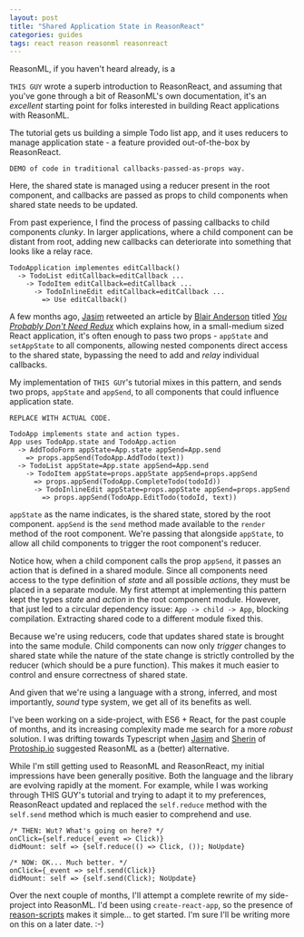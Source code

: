 ```yaml
---
layout: post
title: "Shared Application State in ReasonReact"
categories: guides
tags: react reason reasonml reasonreact
---
```

ReasonML, if you haven't heard already, is a

`THIS GUY` wrote a superb introduction to ReasonReact, and assuming that you've gone through a bit of ReasonML's own documentation, it's an _excellent_ starting point for folks interested in building React applications with ReasonML.

The tutorial gets us building a simple Todo list app, and it uses reducers to manage application state - a feature provided out-of-the-box by ReasonReact.

```
DEMO of code in traditional callbacks-passed-as-props way.
```

Here, the shared state is managed using a reducer present in the root component, and callbacks are passed as props to child components when shared state needs to be updated.

From past experience, I find the process of passing callbacks to child components _clunky_. In larger applications, where a child component can be distant from root, adding new callbacks can deteriorate into something that looks like a relay race.

```
TodoApplication implementes editCallback()
  -> TodoList editCallback=editCallback ...
    -> TodoItem editCallback=editCallback ...
      -> TodoInlineEdit editCallback=editCallback ...
        => Use editCallback()
```

A few months ago, [Jasim](#) retweeted an article by [Blair Anderson](#) titled [_You Probably Don't Need Redux_](https://medium.com/@blairanderson/you-probably-dont-need-redux-1b404204a07f) which explains how, in a small-medium sized React application, it's often enough to pass two props - `appState` and `setAppState` to all components, allowing nested components direct access to the shared state, bypassing the need to add and _relay_ individual callbacks.

My implementation of `THIS GUY`'s tutorial mixes in this pattern, and sends two props, `appState` and `appSend`, to all components that could influence application state.

```
REPLACE WITH ACTUAL CODE.

TodoApp implements state and action types.
App uses TodoApp.state and TodoApp.action
  -> AddTodoForm appState=App.state appSend=App.send
    => props.appSend(TodoApp.AddTodo(text))
  -> TodoList appState=App.state appSend=App.send
    -> TodoItem appState=props.appState appSend=props.appSend
      => props.appSend(TodoApp.CompleteTodo(todoId))
      -> TodoInlineEdit appState=props.appState appSend=props.appSend
        => props.appSend(TodoApp.EditTodo(todoId, text))
```

`appState` as the name indicates, is the shared state, stored by the root component. `appSend` is the `send` method made available to the `render` method of the root component. We're passing that alongside `appState`, to allow all child components to trigger the root component's reducer.

Notice how, when a child component calls the prop `appSend`, it passes an action that is defined in a shared module. Since all components need access to the type definition of _state_ and all possible _actions_, they must be placed in a separate module. My first attempt at implementing this pattern kept the types _state_ and _action_ in the root component module. However, that just led to a circular dependency issue: `App -> child -> App`, blocking compilation. Extracting shared code to a different module fixed this.

Because we're using reducers, code that updates shared state is brought into the same module. Child components can now only _trigger_ changes to shared state while the nature of the state change is strictly controlled by the reducer (which should be a pure function). This makes it much easier to control and ensure correctness of shared state.

And given that we're using a language with a strong, inferred, and most importantly, _sound_ type system, we get all of its benefits as well.

I've been working on a side-project, with ES6 + React, for the past couple of months, and its increasing complexity made me search for a more _robust_ solution. I was drifting towards Typescript when [Jasim](#) and [Sherin](#) of [Protoship.io](#) suggested ReasonML as a (better) alternative.

While I'm still getting used to ReasonML and ReasonReact, my initial impressions have been generally positive. Both the language and the library are evolving rapidly at the moment. For example, while I was working through THIS GUY's tutorial and trying to adapt it to my preferences, ReasonReact updated and replaced the `self.reduce` method with the `self.send` method which is much easier to comprehend and use.

```reasonml
/* THEN: Wut? What's going on here? */
onClick={self.reduce(_event => Click)}
didMount: self => {self.reduce(() => Click, ()); NoUpdate}

/* NOW: OK... Much better. */
onClick={_event => self.send(Click)}
didMount: self => {self.send(Click); NoUpdate}
```

Over the next couple of months, I'll attempt a complete rewrite of my side-project into ReasonML. I'd been using `create-react-app`, so the presence of [reason-scripts](https://github.com/reasonml-community/reason-scripts) makes it simple... to get started. I'm sure I'll be writing more on this on a later date. :-)
